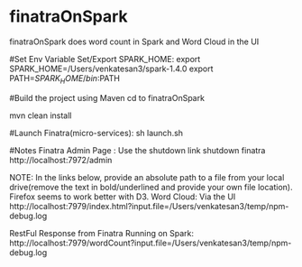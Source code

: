# finatraOnSpark
finatraOnSpark does word count in Spark and Word Cloud in the UI


#Set Env Variable
Set/Export SPARK_HOME: 
export SPARK_HOME=/Users/venkatesan3/spark-1.4.0
export PATH=$SPARK_HOME/bin:$PATH


#Build the project using Maven
cd to finatraOnSpark

mvn clean install


#Launch Finatra(micro-services):
sh launch.sh


#Notes
Finatra Admin Page : Use the shutdown link shutdown finatra
http://localhost:7972/admin

NOTE: In the links below, provide an absolute path to a file from your local drive(remove the text in bold/underlined and provide your own file location). Firefox seems to work better with D3.
Word Cloud: Via the UI 
http://localhost:7979/index.html?input.file=/Users/venkatesan3/temp/npm-debug.log

RestFul Response from Finatra Running on Spark:
http://localhost:7979/wordCount?input.file=/Users/venkatesan3/temp/npm-debug.log

